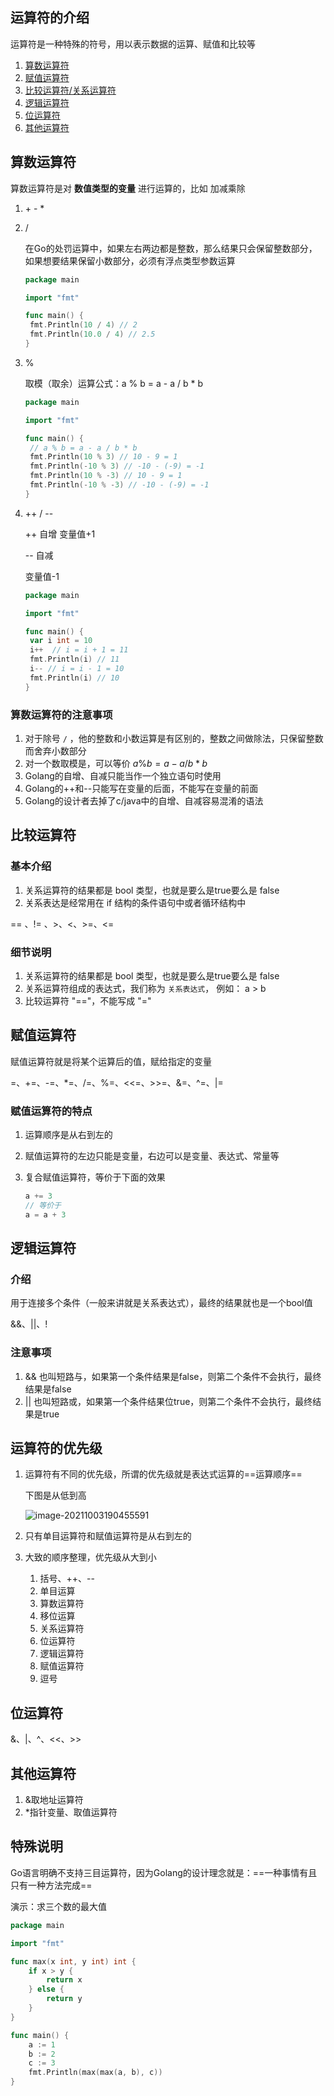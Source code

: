 ## 运算符的介绍

运算符是一种特殊的符号，用以表示数据的运算、赋值和比较等

1. [算数运算符](#算数运算符)
2. [赋值运算符](#赋值运算符)
3. [比较运算符/关系运算符](#比较运算符)
4. [逻辑运算符](#逻辑运算符)
5. [位运算符](#位运算符)
6. [其他运算符](#其他运算符)

## 算数运算符

算数运算符是对 **数值类型的变量** 进行运算的，比如 加减乘除

1. \+ \- \* 

2. /

   在Go的处罚运算中，如果左右两边都是整数，那么结果只会保留整数部分，如果想要结果保留小数部分，必须有浮点类型参数运算

   ```go
   package main
   
   import "fmt"
   
   func main() {
   	fmt.Println(10 / 4) // 2
   	fmt.Println(10.0 / 4) // 2.5
   }
   ```

3. %

   取模（取余）运算公式：a % b = a - a / b * b

   ```go
   package main
   
   import "fmt"
   
   func main() {
   	// a % b = a - a / b * b
   	fmt.Println(10 % 3) // 10 - 9 = 1
   	fmt.Println(-10 % 3) // -10 - (-9) = -1
   	fmt.Println(10 % -3) // 10 - 9 = 1
   	fmt.Println(-10 % -3) // -10 - (-9) = -1
   }
   ```

4. ++ / --

   ++ 自增 变量值+1 

   -- 自减

    变量值-1

   ```go
   package main
   
   import "fmt"
   
   func main() {
   	var i int = 10
   	i++  // i = i + 1 = 11
   	fmt.Println(i) // 11
   	i-- // i = i - 1 = 10
   	fmt.Println(i) // 10
   }

### 算数运算符的注意事项

1. 对于除号 `/` ，他的整数和小数运算是有区别的，整数之间做除法，只保留整数而舍弃小数部分
2. 对一个数取模是，可以等价 $a \% b = a - a / b * b$
3. Golang的自增、自减只能当作一个独立语句时使用
4. Golang的++和--只能写在变量的后面，不能写在变量的前面
5. Golang的设计者去掉了c/java中的自增、自减容易混淆的语法

## 比较运算符

### 基本介绍

1. 关系运算符的结果都是 bool 类型，也就是要么是true要么是 false
2. 关系表达是经常用在 if 结构的条件语句中或者循环结构中

== 、!= 、>、<、>=、<=

### 细节说明

1. 关系运算符的结果都是 bool 类型，也就是要么是true要么是 false
2. 关系运算符组成的表达式，我们称为 `关系表达式`， 例如： a > b
3. 比较运算符 "=="，不能写成 "="

## 赋值运算符

赋值运算符就是将某个运算后的值，赋给指定的变量

=、+=、-=、*=、/=、%=、<<=、>>=、&=、^=、|=

### 赋值运算符的特点

1. 运算顺序是从右到左的

2. 赋值运算符的左边只能是变量，右边可以是变量、表达式、常量等

3. 复合赋值运算符，等价于下面的效果

   ```go
   a += 3
   // 等价于
   a = a + 3
   ```

## 逻辑运算符

### 介绍

用于连接多个条件（一般来讲就是关系表达式），最终的结果就也是一个bool值

&&、||、!

### 注意事项

1. && 也叫短路与，如果第一个条件结果是false，则第二个条件不会执行，最终结果是false
2. || 也叫短路或，如果第一个条件结果位true，则第二个条件不会执行，最终结果是true

## 运算符的优先级

1. 运算符有不同的优先级，所谓的优先级就是表达式运算的==运算顺序==

   下图是从低到高

   ![image-20211003190455591](https://gitee.com/wu_kang0718/image/raw/master//20211003190457479.png)

2. 只有单目运算符和赋值运算符是从右到左的

3. 大致的顺序整理，优先级从大到小

   1. 括号、++、--
   2. 单目运算
   3. 算数运算符
   4. 移位运算
   5. 关系运算符
   6. 位运算符
   7. 逻辑运算符
   8. 赋值运算符
   9. 逗号

## 位运算符

&、|、^、<<、>>

## 其他运算符

1. &取地址运算符
2. *指针变量、取值运算符

## 特殊说明

Go语言明确不支持三目运算符，因为Golang的设计理念就是：==一种事情有且只有一种方法完成==

演示：求三个数的最大值

```go
package main

import "fmt"

func max(x int, y int) int {
	if x > y {
		return x
	} else {
		return y
	}
}

func main() {
	a := 1
	b := 2
	c := 3
	fmt.Println(max(max(a, b), c))
}
```

























